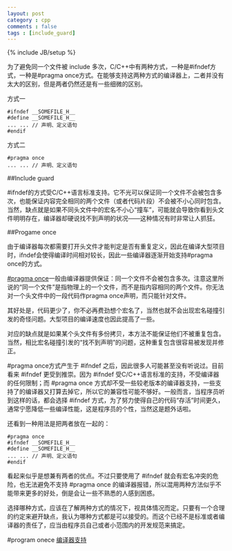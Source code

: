 ```yaml
---
layout: post
category : cpp 
comments : false
tags : [include_guard]
---
```

{% include JB/setup %}

为了避免同一个文件被 include 多次，C/C++中有两种方式，一种是#ifndef方式，一种是#pragma once方式。在能够支持这两种方式的编译器上，二者并没有太大的区别，但是两者仍然还是有一些细微的区别。

方式一

    #ifndef __SOMEFILE_H__
    #define __SOMEFILE_H__
    ... ... // 声明、定义语句
    #endif


方式二

    #pragma once
    ... ... // 声明、定义语句

##Include guard

\#ifndef的方式受C/C++语言标准支持。它不光可以保证同一个文件不会被包含多次，也能保证内容完全相同的两个文件（或者代码片段）不会被不小心同时包含。
当然，缺点就是如果不同头文件中的宏名不小心“撞车”，可能就会导致你看到头文件明明存在，编译器却硬说找不到声明的状况——这种情况有时非常让人抓狂。


##Progame once

由于编译器每次都需要打开头文件才能判定是否有重复定义，因此在编译大型项目时，ifndef会使得编译时间相对较长，因此一些编译器逐渐开始支持#pragma once的方式。

[\#pragma once](http://en.wikipedia.org/wiki/Pragma_once)一般由编译器提供保证：同一个文件不会被包含多次。注意这里所说的“同一个文件”是指物理上的一个文件，而不是指内容相同的两个文件。你无法对一个头文件中的一段代码作pragma once声明，而只能针对文件。
    
其好处是，代码更少了，你不必再费劲想个宏名了，当然也就不会出现宏名碰撞引发的奇怪问题。大型项目的编译速度也因此提高了一些。

对应的缺点就是如果某个头文件有多份拷贝，本方法不能保证他们不被重复包含。当然，相比宏名碰撞引发的“找不到声明”的问题，这种重复包含很容易被发现并修正。

\#pragma once方式产生于 #ifndef 之后，因此很多人可能甚至没有听说过。目前看来 #ifndef 更受到推崇。因为 #ifndef 受C/C++语言标准的支持，不受编译器的任何限制；而 #pragma once 方式却不受一些较老版本的编译器支持，一些支持了的编译器又打算去掉它，所以它的兼容性可能不够好。一般而言，当程序员听到这样的话，都会选择 #ifndef 方式，为了努力使得自己的代码“存活”时间更久，通常宁愿降低一些编译性能，这是程序员的个性，当然这是题外话啦。

还看到一种用法是把两者放在一起的：

    #pragma once
    #ifndef __SOMEFILE_H__
    #define __SOMEFILE_H__
    ... ... // 声明、定义语句
    #endif

看起来似乎是想兼有两者的优点。不过只要使用了 #ifndef 就会有宏名冲突的危险，也无法避免不支持 #pragma once 的编译器报错，所以混用两种方法似乎不能带来更多的好处，倒是会让一些不熟悉的人感到困惑。

选择哪种方式，应该在了解两种方式的情况下，视具体情况而定。只要有一个合理的约定来避开缺点，我认为哪种方式都是可以接受的。而这个已经不是标准或者编译器的责任了，应当由程序员自己或者小范围内的开发规范来搞定。
    
    
#program onece [编译器支持](http://en.wikipedia.org/wiki/Pragma_once)


